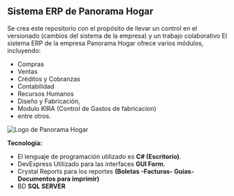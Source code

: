 
## Sistema ERP de Panorama Hogar

Se crea este repositorio con el propósito de llevar un control en el versionado (cambios del sistema de la empresa)  y un trabajo colaborativo
El sistema ERP de la empresa Panorama Hogar ofrece varios módulos, incluyendo:

- Compras
- Ventas
- Créditos y Cobranzas
- Contabilidad
- Recursos Humanos
- Diseño y Fabricación, 
- Modulo KIRA (Control de Gastos de fabricacion)
- entre otros.

![Logo de Panorama Hogar](https://panoramahogar.com/modules/whfooterlogo/footer-logo.png)

**Tecnología:**

- El lenguaje de programación utilizado es **C# (Escritorio)**.
- DevExpress Utilizado para las interfaces **GUI Form**.
- Crystal Reports para los reportes **(Boletas -Facturas- Guias- Documentos para imprimir)**
- BD **SQL SERVER**

